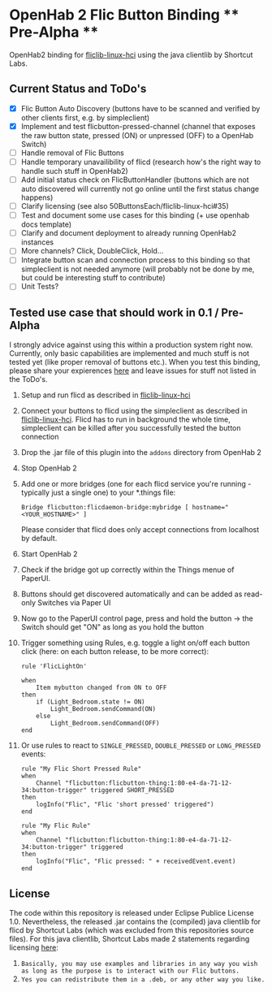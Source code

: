 # OpenHab 2 Flic Button Binding ** Pre-Alpha **

OpenHab2 binding for [fliclib-linux-hci](https://github.com/50ButtonsEach/fliclib-linux-hci) using the java clientlib by Shortcut Labs.

## Current Status and ToDo's

- [x] Flic Button Auto Discovery (buttons have to be scanned and verified by other clients first, e.g. by simpleclient)
- [x] Implement and test flicbutton-pressed-channel (channel that exposes the raw button state, pressed (ON) or unpressed (OFF) to a OpenHab Switch)
- [ ] Handle removal of Flic Buttons
- [ ] Handle temporary unavailibility of flicd (research how's the right way to handle such stuff in OpenHab2)
- [ ] Add initial status check on FlicButtonHandler (buttons which are not auto discovered will currently not go online until the first status change happens)
- [ ] Clarify licensing (see also 50ButtonsEach/fliclib-linux-hci#35)
- [ ] Test and document some use cases for this binding (+ use openhab docs template)
- [ ] Clarify and document deployment to already running OpenHab2 instances
- [ ] More channels? Click, DoubleClick, Hold...
- [ ] Integrate button scan and connection process to this binding so that simpleclient is not needed anymore (will probably not be done by me, but could be interesting stuff to contribute)
- [ ] Unit Tests?

## Tested use case that should work in 0.1 / Pre-Alpha

I strongly advice against using this within a production system right now. Currently, only basic capabilities are implemented and much stuff is not tested yet (like proper removal of buttons etc.). When you test this binding, please share your expierences [here](https://community.openhab.org/t/how-to-integrate-flic-buttons/4468/12) and leave issues for stuff not listed in the ToDo's.

1. Setup and run flicd as described in [fliclib-linux-hci](https://github.com/50ButtonsEach/fliclib-linux-hci)
1. Connect your buttons to flicd using the simpleclient as described in [fliclib-linux-hci](https://github.com/50ButtonsEach/fliclib-linux-hci). Flicd has to run in background the whole time, simpleclient can be killed after you successfully tested the button connection
1. Drop the .jar file of this plugin into the `addons` directory from OpenHab 2
1. Stop OpenHab 2
1. Add one or more bridges (one for each flicd service you're running - typically just a single one) to your *.things file:

	```
	Bridge flicbutton:flicdaemon-bridge:mybridge [ hostname="<YOUR_HOSTNAME>" ]
	```

	Please consider that flicd does only accept connections from localhost by default.
1. Start OpenHab 2
1. Check if the bridge got up correctly within the Things menue of PaperUI.
1. Buttons should get discovered automatically and can be added as read-only Switches via Paper UI
1. Now go to the PaperUI control page, press and hold the button -> the Switch should get "ON" as long as you hold the button
1. Trigger something using Rules, e.g. toggle a light on/off each button click (here: on each button release, to be more correct):
	```
	rule 'FlicLightOn'

	when
		Item mybutton changed from ON to OFF
	then
		if (Light_Bedroom.state != ON)
	        Light_Bedroom.sendCommand(ON)
	    else
	        Light_Bedroom.sendCommand(OFF)
	end
	```
1. Or use rules to react to `SINGLE_PRESSED`, `DOUBLE_PRESSED` or `LONG_PRESSED` events:
    ```
    rule "My Flic Short Pressed Rule"
    when
        Channel "flicbutton:flicbutton-thing:1:80-e4-da-71-12-34:button-trigger" triggered SHORT_PRESSED
    then
        logInfo("Flic", "Flic 'short pressed' triggered")
    end
    
    rule "My Flic Rule"
    when
        Channel "flicbutton:flicbutton-thing:1:80-e4-da-71-12-34:button-trigger" triggered
    then
        logInfo("Flic", "Flic pressed: " + receivedEvent.event)
    end
    ```
     
## License

The code within this repository is released under Eclipse Publice License 1.0. Nevertheless, the released .jar contains the (compiled) java clientlib for flicd by Shortcut Labs (which was excluded from this repositories source files). For this java clientlib, Shortcut Labs made 2 statements regarding licensing [here](https://github.com/50ButtonsEach/fliclib-linux-hci/issues/35):

1. `Basically, you may use examples and libraries in any way you wish as long as the purpose is to interact with our Flic buttons.`
1. `Yes you can redistribute them in a .deb, or any other way you like.`
